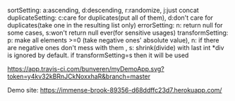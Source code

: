 sortSetting:
    a:ascending, d:descending, r:randomize, j:just concat
duplicateSetting:
    c:care for duplicates(put all of them), d:don't care for duplicates(take one in the resulting list only)
errorSetting:
    n: return null for some cases, s:won't return null ever(for sensitive usages)
transformSetting:
    p: make all elements >=0 (take negative ones' absolute value), n: if there are negative ones don't mess with them ,
    s: shrink(divide) with last int
*div is ignored by default. if transformSetting=s then it will be used

https://app.travis-ci.com/bunveren/myDemoApp.svg?token=y4kv32kBRnJCkNoxxhaR&branch=master

Demo site: https://immense-brook-89356-d68ddffc23d7.herokuapp.com/
